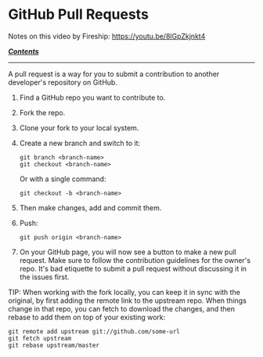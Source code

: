 # GitHub Pull Requests

Notes on this video by Fireship: https://youtu.be/8lGpZkjnkt4

[***Contents***](README.md)

---

A pull request is a way for you to submit a contribution to another developer's
repository on GitHub.

1. Find a GitHub repo you want to contribute to.
1. Fork the repo.
1. Clone your fork to your local system.
1. Create a new branch and switch to it:

    ```
    git branch <branch-name>
    git checkout <branch-name>
    ```

   Or with a single command:

    ```
    git checkout -b <branch-name>
    ```

1. Then make changes, add and commit them.
1. Push:

    ```
    git push origin <branch-name>
    ```

1. On your GitHub page, you will now see a button to make a new pull request.
   Make sure to follow the contribution guidelines for the owner's repo. It's
   bad etiquette to submit a pull request without discussing it in the issues
   first.

TIP: When working with the fork locally, you can keep it in sync with the
original, by first adding the remote link to the upstream repo. When things 
change in that repo, you can fetch to download the changes, and then rebase to
add them on top of your existing work:  

```
git remote add upstream git://github.com/some-url
git fetch upstream
git rebase upstream/master
```

